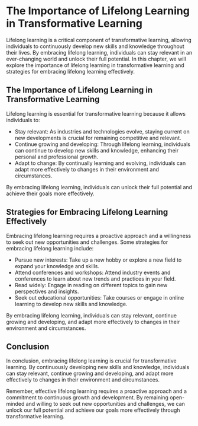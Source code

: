 The Importance of Lifelong Learning in Transformative Learning
=======================================================================================================

Lifelong learning is a critical component of transformative learning, allowing individuals to continuously develop new skills and knowledge throughout their lives. By embracing lifelong learning, individuals can stay relevant in an ever-changing world and unlock their full potential. In this chapter, we will explore the importance of lifelong learning in transformative learning and strategies for embracing lifelong learning effectively.

The Importance of Lifelong Learning in Transformative Learning
--------------------------------------------------------------

Lifelong learning is essential for transformative learning because it allows individuals to:

* Stay relevant: As industries and technologies evolve, staying current on new developments is crucial for remaining competitive and relevant.
* Continue growing and developing: Through lifelong learning, individuals can continue to develop new skills and knowledge, enhancing their personal and professional growth.
* Adapt to change: By continually learning and evolving, individuals can adapt more effectively to changes in their environment and circumstances.

By embracing lifelong learning, individuals can unlock their full potential and achieve their goals more effectively.

Strategies for Embracing Lifelong Learning Effectively
------------------------------------------------------

Embracing lifelong learning requires a proactive approach and a willingness to seek out new opportunities and challenges. Some strategies for embracing lifelong learning include:

* Pursue new interests: Take up a new hobby or explore a new field to expand your knowledge and skills.
* Attend conferences and workshops: Attend industry events and conferences to learn about new trends and practices in your field.
* Read widely: Engage in reading on different topics to gain new perspectives and insights.
* Seek out educational opportunities: Take courses or engage in online learning to develop new skills and knowledge.

By embracing lifelong learning, individuals can stay relevant, continue growing and developing, and adapt more effectively to changes in their environment and circumstances.

Conclusion
----------

In conclusion, embracing lifelong learning is crucial for transformative learning. By continuously developing new skills and knowledge, individuals can stay relevant, continue growing and developing, and adapt more effectively to changes in their environment and circumstances.

Remember, effective lifelong learning requires a proactive approach and a commitment to continuous growth and development. By remaining open-minded and willing to seek out new opportunities and challenges, we can unlock our full potential and achieve our goals more effectively through transformative learning.
